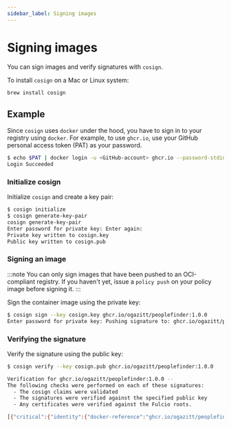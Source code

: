 ```yaml
---
sidebar_label: Signing images
---
```


# Signing images

You can sign images and verify signatures with `cosign`.

To install `cosign` on a Mac or Linux system:

```bash
brew install cosign
```

## Example

Since `cosign` uses `docker` under the hood, you have to sign in to your registry using `docker`. For example, to use `ghcr.io`, use your GitHub personal access token (PAT) as your password.

```bash
$ echo $PAT | docker login -u <GitHub-account> ghcr.io --password-stdin
Login Succeeded
```

### Initialize cosign

Initialize `cosign` and create a key pair:

```bash
$ cosign initialize
$ cosign generate-key-pair
cosign generate-key-pair
Enter password for private key: Enter again:
Private key written to cosign.key
Public key written to cosign.pub
```

### Signing an image

:::note
You can only sign images that have been pushed to an OCI-compliant registry. 
If you haven't yet, issue a `policy push` on your policy image before signing it.
:::

Sign the container image using the private key:

```bash
$ cosign sign --key cosign.key ghcr.io/ogazitt/peoplefinder:1.0.0
Enter password for private key: Pushing signature to: ghcr.io/ogazitt/peoplefinder:sha256-05e6ed84d86f6a252e24f33cb12138d9193780f1d89a1b2ff14ced315fdf8481.sig
```

### Verifying the signature

Verify the signature using the public key:

```bash
$ cosign verify --key cosign.pub ghcr.io/ogazitt/peoplefinder:1.0.0

Verification for ghcr.io/ogazitt/peoplefinder:1.0.0 --
The following checks were performed on each of these signatures:
  - The cosign claims were validated
  - The signatures were verified against the specified public key
  - Any certificates were verified against the Fulcio roots.

[{"critical":{"identity":{"docker-reference":"ghcr.io/ogazitt/peoplefinder"},"image":{"docker-manifest-digest":"sha256:05e6ed84d86f6a252e24f33cb12138d9193780f1d89a1b2ff14ced315fdf8481"},"type":"cosign container image signature"},"optional":null}]
```
